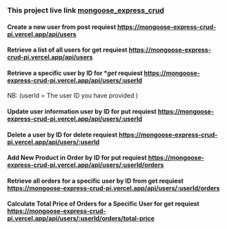 ### This project live link [mongoose_express_crud](https://mongoose-express-crud-pi.vercel.app/)

#### Create a new user from **post** requiest https://mongoose-express-crud-pi.vercel.app/api/users

#### Retrieve a list of all users for **get** requiest https://mongoose-express-crud-pi.vercel.app/api/users

#### Retrieve a specific user by ID for \*_get_ requiest https://mongoose-express-crud-pi.vercel.app/api/users/:userId

NB: (userId = The user ID you have provided )

#### Update user information user by ID for put requiest https://mongoose-express-crud-pi.vercel.app/api/users/:userId

#### Delete a user by ID for delete requiest https://mongoose-express-crud-pi.vercel.app/api/users/:userId

#### Add New Product in Order by ID for put requiest https://mongoose-express-crud-pi.vercel.app/api/users/:userId/orders

#### Retrieve all orders for a specific user by ID from get requiest https://mongoose-express-crud-pi.vercel.app/api/users/:userId/orders

#### Calculate Total Price of Orders for a Specific User for get requiest https://mongoose-express-crud-pi.vercel.app/api/users/:userId/orders/total-price
